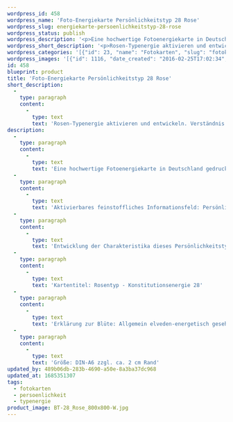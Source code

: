```yaml
---
wordpress_id: 458
wordpress_name: 'Foto-Energiekarte Persönlichkeitstyp 28 Rose'
wordpress_slug: energiekarte-persoenlichkeitstyp-28-rose
wordpress_status: publish
wordpress_description: '<p>Eine hochwertige Fotoenergiekarte in Deutschland gedruckt und in Handarbeit laminiert.  Sie ist in Postkartengröße (DIN-A6) oder kleiner gut zu transportieren und kann auch auf den Körper aufgelegt werden.</p><p>Aktivierbares feinstoffliches Informationsfeld: Persönlichkeitsenergie eines Rosen-Typs: Kraftvoll, liebevoll, willensstark, begeisterungsfähig.<br />Entwicklung der Charakteristika dieses Persönlichkeitstyps. Stärkung der entsprechenden Persönlichkeit mit ihrer besonderen Energiequalität. Ausgleich und Veränderung ungünstiger Zustände innerhalb einer Person, die aufgrund dieser Konstitution entstanden sind. Annahme und Verständnis für einen Menschen mit dieser Persönlichkeitsenergie. Eine Stärkung der eigenen Persönlichkeitsenergie sowie die Beschäftigung mit der Energie anderer Persönlichkeiten kann insgesamt das eigene Selbstbewusstsein stärken.<br />Kartentitel: Rosentyp - Konstitutionsenergie 28</p><p>Erklärung zur Blüte: Allgemein elveden-energetisch gesehen steht eine Rose für Stärke, Willenskraft, Liebesfähigkeit, Selbstgenügsamkeit.<br />Größe: DIN-A6 zzgl. ca. 2 cm Rand<br />Andere Formate sind individuell für Sie innerhalb weniger Tage herstellbar. Bitte kontaktieren Sie uns hierfür unter <a href="mailto:info@elvedenverlag.de">info@elvedenverlag.de</a>.</p><p>Anwendungshinweise</p>'
wordpress_short_description: '<p>Rosen-Typenergie aktivieren und entwickeln. Verständnis für diese Typ-Energie gewinnen (&#8222;kraftvoll, liebevoll, willensstark, begeisterungsfähig&#8220;).</p>'
wordpress_categories: '[{"id": 23, "name": "Fotokarten", "slug": "fotokarten"}, {"id": 37, "name": "Pers\u00f6nlichkeit", "slug": "persoenlichkeit"}, {"id": 90, "name": "Typenergie", "slug": "typenergie"}]'
wordpress_images: '[{"id": 1116, "date_created": "2016-02-25T17:02:34", "date_created_gmt": "2016-02-25T15:02:34", "date_modified": "2016-02-25T17:02:34", "date_modified_gmt": "2016-02-25T15:02:34", "src": "https://my.feenbaum.de/wp-content/uploads/2016/02/BT-28_Rose_800x800-W.jpg", "name": "BT-28_Rose_800x800-W", "alt": ""}]'
id: 458
blueprint: product
title: 'Foto-Energiekarte Persönlichkeitstyp 28 Rose'
short_description:
  -
    type: paragraph
    content:
      -
        type: text
        text: 'Rosen-Typenergie aktivieren und entwickeln. Verständnis für diese Typ-Energie gewinnen (''kraftvoll, liebevoll, willensstark, begeisterungsfähig'').'
description:
  -
    type: paragraph
    content:
      -
        type: text
        text: 'Eine hochwertige Fotoenergiekarte in Deutschland gedruckt und in Handarbeit laminiert.  Sie ist in Postkartengröße (DIN-A6) oder kleiner gut zu transportieren und kann auch auf den Körper aufgelegt werden.'
  -
    type: paragraph
    content:
      -
        type: text
        text: 'Aktivierbares feinstoffliches Informationsfeld: Persönlichkeitsenergie eines Rosen-Typs: Kraftvoll, liebevoll, willensstark, begeisterungsfähig.'
  -
    type: paragraph
    content:
      -
        type: text
        text: 'Entwicklung der Charakteristika dieses Persönlichkeitstyps. Stärkung der entsprechenden Persönlichkeit mit ihrer besonderen Energiequalität. Ausgleich und Veränderung ungünstiger Zustände innerhalb einer Person, die aufgrund dieser Konstitution entstanden sind. Annahme und Verständnis für einen Menschen mit dieser Persönlichkeitsenergie. Eine Stärkung der eigenen Persönlichkeitsenergie sowie die Beschäftigung mit der Energie anderer Persönlichkeiten kann insgesamt das eigene Selbstbewusstsein stärken.'
  -
    type: paragraph
    content:
      -
        type: text
        text: 'Kartentitel: Rosentyp - Konstitutionsenergie 28'
  -
    type: paragraph
    content:
      -
        type: text
        text: 'Erklärung zur Blüte: Allgemein elveden-energetisch gesehen steht eine Rose für Stärke, Willenskraft, Liebesfähigkeit, Selbstgenügsamkeit.'
  -
    type: paragraph
    content:
      -
        type: text
        text: 'Größe: DIN-A6 zzgl. ca. 2 cm Rand'
updated_by: 489b06db-283b-4690-a50e-8a3ba37dc968
updated_at: 1685351307
tags:
  - fotokarten
  - persoenlichkeit
  - typenergie
product_image: BT-28_Rose_800x800-W.jpg
---
```

